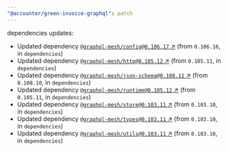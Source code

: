 ```yaml
---
"@accounter/green-invoice-graphql": patch
---
```

dependencies updates:
  - Updated dependency [`@graphql-mesh/config@0.106.17` ↗︎](https://www.npmjs.com/package/@graphql-mesh/config/v/0.106.17) (from `0.106.16`, in `dependencies`)
  - Updated dependency [`@graphql-mesh/http@0.105.12` ↗︎](https://www.npmjs.com/package/@graphql-mesh/http/v/0.105.12) (from `0.105.11`, in `dependencies`)
  - Updated dependency [`@graphql-mesh/json-schema@0.108.11` ↗︎](https://www.npmjs.com/package/@graphql-mesh/json-schema/v/0.108.11) (from `0.108.10`, in `dependencies`)
  - Updated dependency [`@graphql-mesh/runtime@0.105.12` ↗︎](https://www.npmjs.com/package/@graphql-mesh/runtime/v/0.105.12) (from `0.105.11`, in `dependencies`)
  - Updated dependency [`@graphql-mesh/store@0.103.11` ↗︎](https://www.npmjs.com/package/@graphql-mesh/store/v/0.103.11) (from `0.103.10`, in `dependencies`)
  - Updated dependency [`@graphql-mesh/types@0.103.11` ↗︎](https://www.npmjs.com/package/@graphql-mesh/types/v/0.103.11) (from `0.103.10`, in `dependencies`)
  - Updated dependency [`@graphql-mesh/utils@0.103.11` ↗︎](https://www.npmjs.com/package/@graphql-mesh/utils/v/0.103.11) (from `0.103.10`, in `dependencies`)
